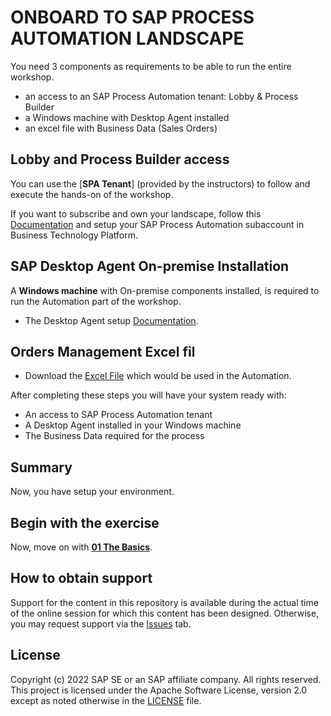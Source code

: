 # ONBOARD TO SAP PROCESS AUTOMATION LANDSCAPE

You need 3 components as requirements to be able to run the entire workshop.
   - an access to an SAP Process Automation tenant: Lobby & Process Builder
   - a Windows machine with Desktop Agent installed 
   - an excel file with Business Data (Sales Orders)

## Lobby and Process Builder access

You can use the [**SPA Tenant**] (provided by the instructors) to follow and execute the hands-on of the workshop.

If you want to subscribe and own your landscape, follow this [Documentation](https://help.sap.com/viewer/a331c4ef0a9d48a89c779fd449c022e7/Cloud/en-US/089a5d6f47b344e8b370460098980b9b.html) and setup your SAP Process Automation subaccount in Business Technology Platform.


## SAP Desktop Agent On-premise Installation

A **Windows machine** with On-premise components installed, is required to run the Automation part of the workshop.

- The Desktop Agent setup [Documentation](https://help.sap.com/viewer/a331c4ef0a9d48a89c779fd449c022e7/Cloud/en-US/860145601cc64167ac5a17089ebd7cce.html).

## Orders Management Excel fil

- Download the [Excel File](../2%20Automation/SalesOrdersDetails.xlsx) which would be used in the Automation.

After completing these steps you will have your system ready with:

- An access to SAP Process Automation tenant
- A Desktop Agent installed in your Windows machine
- The Business Data required for the process

## Summary

Now, you have setup your environment.

## Begin with the exercise

Now, move on with **[01 The Basics](https://github.com/SAP-samples/process-automation-enablement/tree/main/Workshops/Workshop%20A%20-%20short/1%20The%20Basics)**.

## How to obtain support <a name="support"></a>

Support for the content in this repository is available during the actual time of the online session for which this content has been designed. Otherwise, you may request support via the [Issues](https://github.com/SAP-samples/process-automation-enablement/issues) tab.

## License <a name="license"></a>

Copyright (c) 2022 SAP SE or an SAP affiliate company. All rights reserved. This project is licensed under the Apache Software License, version 2.0 except as noted otherwise in the [LICENSE](../LICENSES/Apache-2.0.txt) file.

